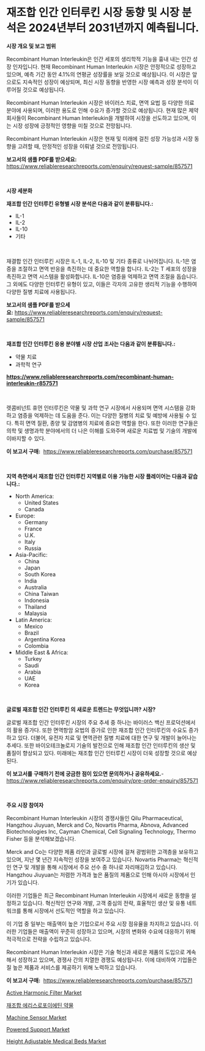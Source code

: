<p><h1>재조합 인간 인터루킨 시장 동향 및 시장 분석은 2024년부터 2031년까지 예측됩니다.</h1></p><p><strong>시장 개요 및 보고 범위</strong></p>
<p><p>Recombinant Human Interleukin은 인간 세포의 생리학적 기능을 흉내 내는 인간 성장 인자입니다. 현재 Recombinant Human Interleukin 시장은 안정적으로 성장하고 있으며, 예측 기간 동안 4.1%의 연평균 성장률을 보일 것으로 예상됩니다. 이 시장은 앞으로도 지속적인 성장이 예상되며, 최신 시장 동향을 반영한 시장 예측과 성장 분석이 이루어질 것으로 예상됩니다. </p><p>Recombinant Human Interleukin 시장은 바이러스 치료, 면역 요법 등 다양한 의료 분야에 사용되며, 이러한 용도로 인해 수요가 증가할 것으로 예상됩니다. 현재 많은 제약 회사들이 Recombinant Human Interleukin을 개발하여 시장을 선도하고 있으며, 이는 시장 성장에 긍정적인 영향을 미칠 것으로 전망됩니다. </p><p>Recombinant Human Interleukin 시장은 현재 및 미래에 걸친 성장 가능성과 시장 동향을 고려할 때, 안정적인 성장을 이뤄낼 것으로 전망됩니다.</p></p>
<p><strong>보고서의 샘플 PDF를 받으세요:</strong> <a href="https://www.reliableresearchreports.com/enquiry/request-sample/857571">https://www.reliableresearchreports.com/enquiry/request-sample/857571</a></p>
<p>&nbsp;</p>
<p><strong>시장 세분화</strong></p>
<p><strong>재조합 인간 인터루킨 유형별 시장 분석은 다음과 같이 분류됩니다.:</strong></p>
<p><ul><li>IL-1</li><li>IL-2</li><li>IL-10</li><li>기타</li></ul></p>
<p>&nbsp;</p>
<p><p>재결합 인간 인터루킨 시장은 IL-1, IL-2, IL-10 및 기타 종류로 나뉘어집니다. IL-1은 염증을 조절하고 면역 반응을 촉진하는 데 중요한 역할을 합니다. IL-2는 T 세포의 성장을 촉진하고 면역 시스템을 활성화합니다. IL-10은 염증을 억제하고 면역 조절을 돕습니다. 그 외에도 다양한 인터루킨 유형이 있고, 이들은 각자의 고유한 생리적 기능을 수행하여 다양한 질병 치료에 사용됩니다.</p></p>
<p><strong>보고서의 샘플 PDF를 받으세요:</strong>&nbsp;<a href="https://www.reliableresearchreports.com/enquiry/request-sample/857571">https://www.reliableresearchreports.com/enquiry/request-sample/857571</a></p>
<p>&nbsp;</p>
<p><strong> 재조합 인간 인터루킨 응용 분야별 시장 산업 조사는 다음과 같이 분류됩니다.:</strong></p>
<p><ul><li>약물 치료</li><li>과학적 연구</li></ul></p>
<p><strong><a href="https://www.reliableresearchreports.com/recombinant-human-interleukin-r857571">https://www.reliableresearchreports.com/recombinant-human-interleukin-r857571</a></strong></p>
<p>&nbsp;</p>
<p><p>렛콤비넌트 휴먼 인터루킨은 약물 및 과학 연구 시장에서 사용되며 면역 시스템을 강화하고 염증을 억제하는 데 도움을 준다. 이는 다양한 질병의 치료 및 예방에 사용될 수 있다. 특히 면역 질환, 종양 및 감염병의 치료에 중요한 역할을 한다. 또한 이러한 연구들은 의학 및 생명과학 분야에서의 더 나은 이해를 도와주며 새로운 치료법 및 기술의 개발에 이바지할 수 있다.</p></p>
<p><strong>이 보고서 구매:</strong>&nbsp; <a href="https://www.reliableresearchreports.com/purchase/857571">https://www.reliableresearchreports.com/purchase/857571</a></p>
<p>&nbsp;</p>
<p><strong>지역 측면에서 재조합 인간 인터루킨 지역별로 이용 가능한 시장 플레이어는 다음과 같습니다.:</strong></p>
<p><ul>
    <li>
        North America:
        <ul>
            <li>United States</li>
            <li>Canada</li>
        </ul>
    </li>
    <li>
        Europe:
        <ul>
            <li>Germany</li>
            <li>France</li>
            <li>U.K.</li>
            <li>Italy</li>
            <li>Russia</li>
        </ul>
    </li>
    <li>
        Asia-Pacific:
        <ul>
            <li>China</li>
            <li>Japan</li>
            <li>South Korea</li>
            <li>India</li>
            <li>Australia</li>
            <li>China Taiwan</li>
            <li>Indonesia</li>
            <li>Thailand</li>
            <li>Malaysia</li>
        </ul>
    </li>
    <li>
        Latin America:
        <ul>
            <li>Mexico</li>
            <li>Brazil</li>
            <li>Argentina Korea</li>
            <li>Colombia</li>
        </ul>
    </li>
    <li>
        Middle East & Africa:
        <ul>
            <li>Turkey</li>
            <li>Saudi</li>
            <li>Arabia</li>
            <li>UAE</li>
            <li>Korea</li>
        </ul>
    </li>
    </ul></p>
<p>&nbsp;</p>
<p><strong>글로벌 재조합 인간 인터루킨 의 새로운 트렌드는 무엇입니까? 시장?</strong></p>
<p><p>글로벌 재조합 인간 인터루킨 시장의 주요 추세 중 하나는 바이러스 백신 프로덕션에서의 활용 증가다. 또한 면역항암 요법의 증가로 인한 재조합 인간 인터루킨의 수요도 증가하고 있다. 더불어, 유전자 치료 및 면역관련 질병 치료에 대한 연구 및 개발이 늘어나는 추세다. 또한 바이오테크놀로지 기술의 발전으로 인해 재조합 인간 인터루킨의 생산 및 품질이 향상되고 있다. 미래에는 재조합 인간 인터루킨 시장이 더욱 성장할 것으로 예상된다.</p></p>
<p><strong>이 보고서를 구매하기 전에 궁금한 점이 있으면 문의하거나 공유하세요.</strong>- <a href="https://www.reliableresearchreports.com/enquiry/pre-order-enquiry/857571">https://www.reliableresearchreports.com/enquiry/pre-order-enquiry/857571</a></p>
<p>&nbsp;</p>
<p><strong>주요 시장 참여자</strong></p>
<p><p>Recombinant Human Interleukin 시장의 경쟁사들인 Qilu Pharmaceutical, Hangzhou Jiuyuan, Merck and Co, Novartis Pharma, Abnova, Advanced Biotechnologies Inc, Cayman Chemical, Cell Signaling Technology, Thermo Fisher 등을 분석해보겠습니다. </p><p>Merck and Co는 다양한 제품 라인과 글로벌 시장에 걸쳐 광범위한 고객층을 보유하고 있으며, 지난 몇 년간 지속적인 성장을 보여주고 있습니다. Novartis Pharma는 혁신적인 연구 및 개발을 통해 시장에서 주요 선수 중 하나로 자리매김하고 있습니다. Hangzhou Jiuyuan는 저렴한 가격과 높은 품질의 제품으로 인해 아시아 시장에서 인기가 있습니다. </p><p>이러한 기업들은 최근 Recombinant Human Interleukin 시장에서 새로운 동향을 설정하고 있습니다. 혁신적인 연구와 개발, 고객 중심의 전략, 효율적인 생산 및 유통 네트워크를 통해 시장에서 선도적인 역할을 하고 있습니다. </p><p>이 기업 중 일부는 매출액이 높은 기업으로서 주요 시장 점유율을 차지하고 있습니다. 이러한 기업들은 매출액이 꾸준히 성장하고 있으며, 시장의 변화와 수요에 대응하기 위해 적극적으로 전략을 수립하고 있습니다.</p><p>Recombinant Human Interleukin 시장은 기술 혁신과 새로운 제품의 도입으로 계속해서 성장하고 있으며, 경쟁사 간의 치열한 경쟁도 예상됩니다. 이에 대비하여 기업들은 질 높은 제품과 서비스를 제공하기 위해 노력하고 있습니다.</p></p>
<p><strong>이 보고서 구매:</strong>&nbsp;&nbsp;<a href="https://www.reliableresearchreports.com/purchase/857571">https://www.reliableresearchreports.com/purchase/857571</a></p>
<p><p><a href="https://view.publitas.com/reportprime-1/analyzing-active-harmonic-filter-market-global-industry-perspective-and-forecast-2024-to-2031/">Active Harmonic Filter Market</a></p><p><a href="https://github.com/KellyLyncyh543964/Market-Research-Report-List-1/blob/main/138562621519.md">재조합 에리스로포이에틴 약물</a></p><p><a href="https://cute-banjo-8ca.notion.site/Machine-Sensor-Market-Trends-and-Market-Analysis-forecasted-for-period-2024-2031-14585aa2673b48d4923dec86d3454c85">Machine Sensor Market</a></p><p><a href="https://view.publitas.com/reportprime-1/powered-support-market-the-key-to-successful-business-strategy-forecast-till-2031/">Powered Support Market</a></p><p><a href="https://github.com/luckyshygirl/Market-Research-Report-List-4/blob/main/height-adjustable-medical-beds-market.md">Height Adjustable Medical Beds Market</a></p></p>